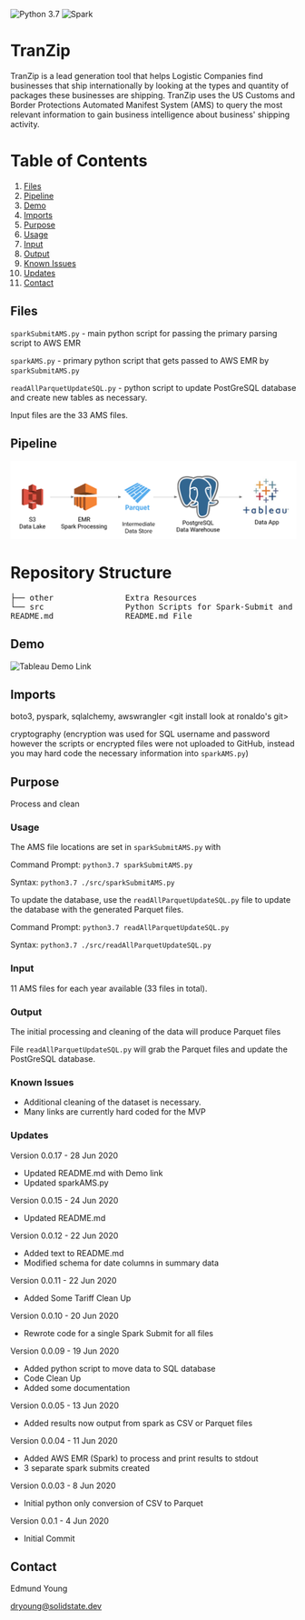 ![Python 3.7](https://img.shields.io/badge/python-3.7-blue.svg)
![Spark](https://img.shields.io/badge/Spark-2.4.5-green)

# TranZip 
TranZip is a lead generation tool that helps Logistic Companies find businesses that ship internationally by looking at 
the types and quantity of packages these businesses are shipping. TranZip uses the US Customs and Border Protections 
Automated Manifest System (AMS) to query the most relevant information to gain business intelligence about business' 
shipping activity. 

# Table of Contents
1. [Files](README.md#Files)
2. [Pipeline](README.md#Pipeline)
2. [Demo](README.md#Demo)
3. [Imports](README.md#Imports)
2. [Purpose](README.md#Purpose)
2. [Usage](README.md#Usage)
2. [Input](README.md#Input)
2. [Output](README.md#Output)
2. [Known Issues](README.md#Known-Issues)
2. [Updates](README.md#Updates)
2. [Contact](README.md#Contact)

## Files
`sparkSubmitAMS.py` - main python script for passing the primary parsing script to AWS EMR

`sparkAMS.py` - primary python script that gets passed to AWS EMR by `sparkSubmitAMS.py`

`readAllParquetUpdateSQL.py` - python script to update PostGreSQL database and create new tables as necessary.

Input files are the 33 AMS files.
## Pipeline
![TranZip Pipeline](other/pipeline.png)
# Repository Structure
<pre>
├── other               Extra Resources
└── src                 Python Scripts for Spark-Submit and moving data to PostGreSQL
README.md               README.md File
</pre>

## Demo
![Tableau Demo Link](https://public.tableau.com/profile/ed.young7938#!/vizhome/AMS2020B/BusinessesDashboard)

## Imports
boto3, pyspark, sqlalchemy, awswrangler 
<installation instructions for imports>
<push to dev instead>
<git install look at ronaldo's git>

cryptography (encryption was used for SQL username and password however the scripts or encrypted files were not uploaded to GitHub, instead you may hard code the necessary information into `sparkAMS.py`)

## Purpose
Process and clean

### Usage
The AMS file locations are set in `sparkSubmitAMS.py` with 

Command Prompt:
`python3.7 sparkSubmitAMS.py`

Syntax:
`python3.7 ./src/sparkSubmitAMS.py`

To update the database, use the `readAllParquetUpdateSQL.py` file to update the database with the generated Parquet files. 

Command Prompt:
`python3.7 readAllParquetUpdateSQL.py`

Syntax:
`python3.7 ./src/readAllParquetUpdateSQL.py`

### Input
11 AMS files for each year available (33 files in total).

### Output
The initial processing and cleaning of the data will produce Parquet files

File `readAllParquetUpdateSQL.py` will grab the Parquet files and update the PostGreSQL database. 


### Known Issues
- Additional cleaning of the dataset is necessary. 
- Many links are currently hard coded for the MVP

### Updates
Version 0.0.17 - 28 Jun 2020
- Updated README.md with Demo link
- Updated sparkAMS.py 

Version 0.0.15 - 24 Jun 2020
- Updated README.md

Version 0.0.12 - 22 Jun 2020
- Added text to README.md
- Modified schema for date columns in summary data

Version 0.0.11 - 22 Jun 2020
- Added Some Tariff Clean Up

Version 0.0.10 - 20 Jun 2020
- Rewrote code for a single Spark Submit for all files

Version 0.0.09 - 19 Jun 2020
- Added python script to move data to SQL database
- Code Clean Up
- Added some documentation

Version 0.0.05 - 13 Jun 2020
- Added results now output from spark as CSV or Parquet files

Version 0.0.04 - 11 Jun 2020
- Added AWS EMR (Spark) to process and print results to stdout
- 3 separate spark submits created

Version 0.0.03 - 8 Jun 2020
- Initial python only conversion of CSV to Parquet

Version 0.0.1 - 4 Jun 2020
- Initial Commit

## Contact
Edmund Young

dryoung@solidstate.dev
